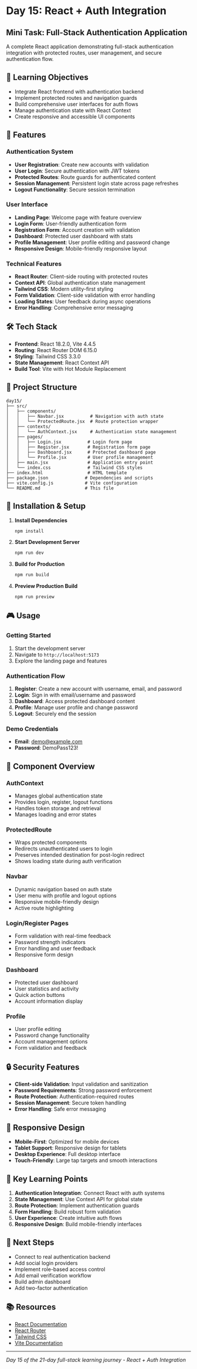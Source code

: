 # Day 15: React + Auth Integration

## Mini Task: Full-Stack Authentication Application

A complete React application demonstrating full-stack authentication integration with protected routes, user management, and secure authentication flow.

## 🎯 Learning Objectives 

- Integrate React frontend with authentication backend
- Implement protected routes and navigation guards
- Build comprehensive user interfaces for auth flows
- Manage authentication state with React Context
- Create responsive and accessible UI components

## 🚀 Features

### Authentication System
- **User Registration**: Create new accounts with validation
- **User Login**: Secure authentication with JWT tokens
- **Protected Routes**: Route guards for authenticated content
- **Session Management**: Persistent login state across page refreshes
- **Logout Functionality**: Secure session termination

### User Interface
- **Landing Page**: Welcome page with feature overview
- **Login Form**: User-friendly authentication form
- **Registration Form**: Account creation with validation
- **Dashboard**: Protected user dashboard with stats
- **Profile Management**: User profile editing and password change
- **Responsive Design**: Mobile-friendly responsive layout

### Technical Features
- **React Router**: Client-side routing with protected routes
- **Context API**: Global authentication state management
- **Tailwind CSS**: Modern utility-first styling
- **Form Validation**: Client-side validation with error handling
- **Loading States**: User feedback during async operations
- **Error Handling**: Comprehensive error messaging

## 🛠️ Tech Stack

- **Frontend**: React 18.2.0, Vite 4.4.5
- **Routing**: React Router DOM 6.15.0
- **Styling**: Tailwind CSS 3.3.0
- **State Management**: React Context API
- **Build Tool**: Vite with Hot Module Replacement

## 📁 Project Structure

```
day15/
├── src/
│   ├── components/
│   │   ├── Navbar.jsx          # Navigation with auth state
│   │   └── ProtectedRoute.jsx  # Route protection wrapper
│   ├── contexts/
│   │   └── AuthContext.jsx     # Authentication state management
│   ├── pages/
│   │   ├── Login.jsx          # Login form page
│   │   ├── Register.jsx       # Registration form page
│   │   ├── Dashboard.jsx      # Protected dashboard page
│   │   └── Profile.jsx        # User profile management
│   ├── main.jsx               # Application entry point
│   └── index.css              # Tailwind CSS styles
├── index.html                 # HTML template
├── package.json              # Dependencies and scripts
├── vite.config.js            # Vite configuration
└── README.md                 # This file
```

## 🔧 Installation & Setup

1. **Install Dependencies**
   ```bash
   npm install
   ```

2. **Start Development Server**
   ```bash
   npm run dev
   ```

3. **Build for Production**
   ```bash
   npm run build
   ```

4. **Preview Production Build**
   ```bash
   npm run preview
   ```

## 🎮 Usage

### Getting Started
1. Start the development server
2. Navigate to `http://localhost:5173`
3. Explore the landing page and features

### Authentication Flow
1. **Register**: Create a new account with username, email, and password
2. **Login**: Sign in with email/username and password
3. **Dashboard**: Access protected dashboard content
4. **Profile**: Manage user profile and change password
5. **Logout**: Securely end the session

### Demo Credentials
- **Email**: demo@example.com
- **Password**: DemoPass123!

## 🎨 Component Overview

### AuthContext
- Manages global authentication state
- Provides login, register, logout functions
- Handles token storage and retrieval
- Manages loading and error states

### ProtectedRoute
- Wraps protected components
- Redirects unauthenticated users to login
- Preserves intended destination for post-login redirect
- Shows loading state during auth verification

### Navbar
- Dynamic navigation based on auth state
- User menu with profile and logout options
- Responsive mobile-friendly design
- Active route highlighting

### Login/Register Pages
- Form validation with real-time feedback
- Password strength indicators
- Error handling and user feedback
- Responsive form design

### Dashboard
- Protected user dashboard
- User statistics and activity
- Quick action buttons
- Account information display

### Profile
- User profile editing
- Password change functionality
- Account management options
- Form validation and feedback

## 🔒 Security Features

- **Client-side Validation**: Input validation and sanitization
- **Password Requirements**: Strong password enforcement
- **Route Protection**: Authentication-required routes
- **Session Management**: Secure token handling
- **Error Handling**: Safe error messaging

## 📱 Responsive Design

- **Mobile-First**: Optimized for mobile devices
- **Tablet Support**: Responsive design for tablets
- **Desktop Experience**: Full desktop interface
- **Touch-Friendly**: Large tap targets and smooth interactions

## 🎯 Key Learning Points

1. **Authentication Integration**: Connect React with auth systems
2. **State Management**: Use Context API for global state
3. **Route Protection**: Implement authentication guards
4. **Form Handling**: Build robust form validation
5. **User Experience**: Create intuitive auth flows
6. **Responsive Design**: Build mobile-friendly interfaces

## 🚀 Next Steps

- Connect to real authentication backend
- Add social login providers
- Implement role-based access control
- Add email verification workflow
- Build admin dashboard
- Add two-factor authentication

## 📚 Resources

- [React Documentation](https://react.dev/)
- [React Router](https://reactrouter.com/)
- [Tailwind CSS](https://tailwindcss.com/)
- [Vite Documentation](https://vitejs.dev/)

---

*Day 15 of the 21-day full-stack learning journey - React + Auth Integration*
